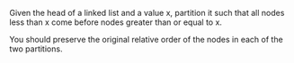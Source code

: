 Given the head of a linked list and a value x, partition it such 
that all nodes less than x come before nodes greater than or equal to x.

You should preserve the original relative order of the nodes in each of the two partitions.